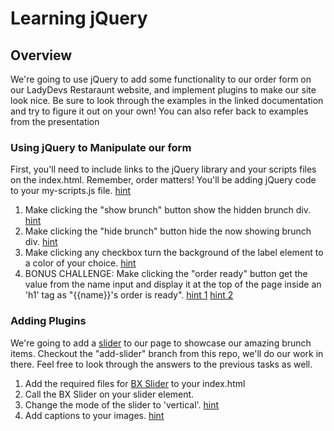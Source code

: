 # Learning jQuery

## Overview

We're going to use jQuery to add some functionality to our order form on our LadyDevs Restaraunt website, and implement plugins to make our site look nice. Be sure to look through the examples in the linked documentation and try to figure it out on your own! You can also refer back to examples from the presentation

### Using jQuery to Manipulate our form


First, you'll need to include links to the jQuery library and your scripts files on the index.html. Remember, order matters! You'll be adding jQuery code to your my-scripts.js file. 
[hint](https://api.jquery.com/ready/)


1. Make clicking the "show brunch" button show the hidden brunch div. [hint](http://api.jquery.com/show/)
2. Make clicking the "hide brunch" button hide the now showing brunch div. [hint](http://api.jquery.com/hide/)
3. Make clicking any checkbox turn the background of the label element to a color of your choice. [hint](http://api.jquery.com/css/)
4. BONUS CHALLENGE: Make clicking the "order ready" button get the value from the name input and display it at the top of the page inside an 'h1' tag as "{{name}}'s order is ready". [hint 1](http://api.jquery.com/val/) [hint 2](http://api.jquery.com/append/)

### Adding Plugins

We're going to add a [slider](http://bxslider.com/) to our page to showcase our amazing brunch items. Checkout the "add-slider" branch from this repo, we'll do our work in there. Feel free to look through the answers to the previous tasks as well. 

1. Add the required files for [BX Slider](http://bxslider.com/) to your index.html
2. Call the BX Slider on your slider element. 
3. Change the mode of the slider to 'vertical'. [hint](http://bxslider.com/examples/vertical-slideshow)
4. Add captions to your images. [hint](http://bxslider.com/options)